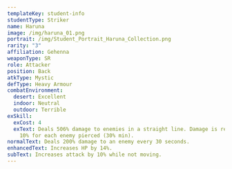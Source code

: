 ```yaml
---
templateKey: student-info
studentType: Striker
name: Haruna
image: /img/haruna_01.png
portrait: /img/Student_Portrait_Haruna_Collection.png
rarity: "3"
affiliation: Gehenna
weaponType: SR
role: Attacker
position: Back
atkType: Mystic
defType: Heavy Armour
combatEnvironment:
  desert: Excellent
  indoor: Neutral
  outdoor: Terrible
exSkill:
  exCost: 4
  exText: Deals 506% damage to enemies in a straight line. Damage is reduced by
    10% for each enemy pierced (30% min).
normalText: Deals 200% damage to an enemy every 30 seconds.
enhancedText: Increases HP by 14%.
subText: Increases attack by 10% while not moving.
---
```

